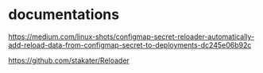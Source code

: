 
# documentations
https://medium.com/linux-shots/configmap-secret-reloader-automatically-add-reload-data-from-configmap-secret-to-deployments-dc245e06b92c

https://github.com/stakater/Reloader
